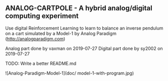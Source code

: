 ## ANALOG-CARTPOLE - A hybrid analog/digital computing experiment

Use digital Reinforcement Learning to learn to balance an inverse pendulum
on a cart simulated by a Model-1 by Analog Paradigm (http://analogparadigm.com)

Analog part done by vaxman on 2019-07-27
Digital part done by sy2002 on 2019-07-27

TODO: Write a better README.md

![Analog-Paradigm-Model-1](doc/ model-1-with-program.jpg)
